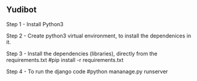 ## Yudibot

Step 1 - Install Python3

Step 2 - Create python3 virtual environment, to install the dependenices in it.

Step 3 - Install the dependencies (libraries), directly from the requirements.txt
#pip install -r requirements.txt

Step 4 - To run the django code 
#python mananage.py runserver

